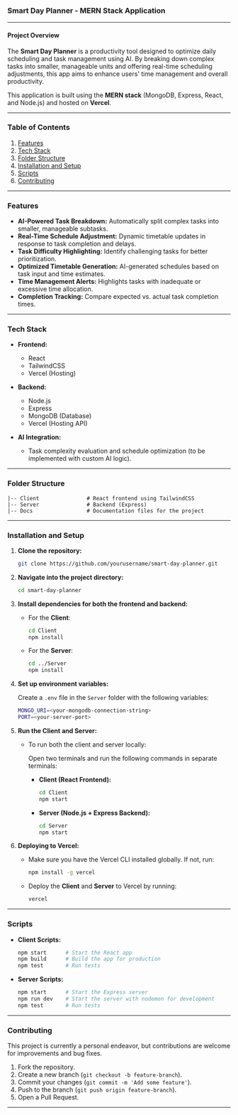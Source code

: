 ### **Smart Day Planner - MERN Stack Application**

---

#### **Project Overview**

The **Smart Day Planner** is a productivity tool designed to optimize daily scheduling and task management using AI. By breaking down complex tasks into smaller, manageable units and offering real-time scheduling adjustments, this app aims to enhance users' time management and overall productivity.

This application is built using the **MERN stack** (MongoDB, Express, React, and Node.js) and hosted on **Vercel**.

---

### **Table of Contents**

1. [Features](#features)
2. [Tech Stack](#tech-stack)
3. [Folder Structure](#folder-structure)
4. [Installation and Setup](#installation-and-setup)
5. [Scripts](#scripts)
6. [Contributing](#contributing)

---

### **Features**

- **AI-Powered Task Breakdown:** Automatically split complex tasks into smaller, manageable subtasks.
- **Real-Time Schedule Adjustment:** Dynamic timetable updates in response to task completion and delays.
- **Task Difficulty Highlighting:** Identify challenging tasks for better prioritization.
- **Optimized Timetable Generation:** AI-generated schedules based on task input and time estimates.
- **Time Management Alerts:** Highlights tasks with inadequate or excessive time allocation.
- **Completion Tracking:** Compare expected vs. actual task completion times.

---

### **Tech Stack**

- **Frontend:**

  - React
  - TailwindCSS
  - Vercel (Hosting)

- **Backend:**

  - Node.js
  - Express
  - MongoDB (Database)
  - Vercel (Hosting API)

- **AI Integration:**
  - Task complexity evaluation and schedule optimization (to be implemented with custom AI logic).

---

### **Folder Structure**

```
|-- Client               # React frontend using TailwindCSS
|-- Server               # Backend (Express)
|-- Docs                 # Documentation files for the project
```

---

### **Installation and Setup**

1. **Clone the repository:**

   ```bash
   git clone https://github.com/yourusername/smart-day-planner.git
   ```

2. **Navigate into the project directory:**

   ```bash
   cd smart-day-planner
   ```

3. **Install dependencies for both the frontend and backend:**

   - For the **Client**:

     ```bash
     cd Client
     npm install
     ```

   - For the **Server**:
     ```bash
     cd ../Server
     npm install
     ```

4. **Set up environment variables:**

   Create a `.env` file in the `Server` folder with the following variables:

   ```bash
   MONGO_URI=<your-mongodb-connection-string>
   PORT=<your-server-port>
   ```

5. **Run the Client and Server:**

   - To run both the client and server locally:

     Open two terminals and run the following commands in separate terminals:

     - **Client (React Frontend):**

       ```bash
       cd Client
       npm start
       ```

     - **Server (Node.js + Express Backend):**
       ```bash
       cd Server
       npm start
       ```

6. **Deploying to Vercel:**

   - Make sure you have the Vercel CLI installed globally. If not, run:

     ```bash
     npm install -g vercel
     ```

   - Deploy the **Client** and **Server** to Vercel by running:

     ```bash
     vercel
     ```

---

### **Scripts**

- **Client Scripts:**

  ```bash
  npm start      # Start the React app
  npm build      # Build the app for production
  npm test       # Run tests
  ```

- **Server Scripts:**

  ```bash
  npm start      # Start the Express server
  npm run dev    # Start the server with nodemon for development
  npm test       # Run tests
  ```

---

### **Contributing**

This project is currently a personal endeavor, but contributions are welcome for improvements and bug fixes.

1. Fork the repository.
2. Create a new branch (`git checkout -b feature-branch`).
3. Commit your changes (`git commit -m 'Add some feature'`).
4. Push to the branch (`git push origin feature-branch`).
5. Open a Pull Request.

---
